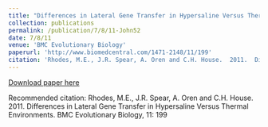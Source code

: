 ```yaml
---
title: "Differences in Lateral Gene Transfer in Hypersaline Versus Thermal Environments"
collection: publications
permalink: /publication/7/8/11-John52
date: 7/8/11
venue: 'BMC Evolutionary Biology'
paperurl: 'http://www.biomedcentral.com/1471-2148/11/199'
citation: 'Rhodes, M.E., J.R. Spear, A. Oren and C.H. House.  2011.  Differences in Lateral Gene Transfer in Hypersaline Versus Thermal Environments.  BMC Evolutionary Biology, 11: 199'
---
```


<a href='http://www.biomedcentral.com/1471-2148/11/199'>Download paper here</a>

Recommended citation: Rhodes, M.E., J.R. Spear, A. Oren and C.H. House.  2011.  Differences in Lateral Gene Transfer in Hypersaline Versus Thermal Environments.  BMC Evolutionary Biology, 11: 199